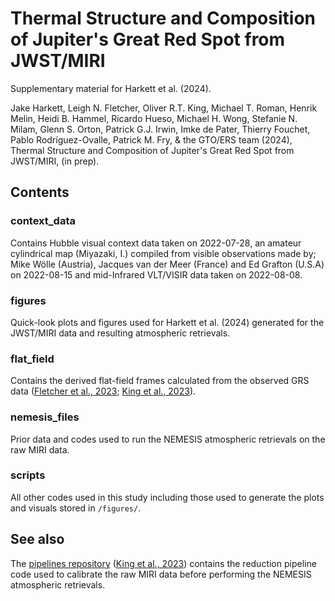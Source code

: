 # Thermal Structure and Composition of Jupiter's Great Red Spot from JWST/MIRI
Supplementary material for Harkett et al. (2024).

Jake Harkett, Leigh N. Fletcher, Oliver R.T. King, Michael T. Roman, Henrik Melin, Heidi B. Hammel, Ricardo Hueso, Michael H. Wong, Stefanie N. Milam, Glenn S. Orton, Patrick G.J. Irwin, Imke de Pater, Thierry Fouchet, Pablo Rodríguez-Ovalle, Patrick M. Fry, & the GTO/ERS team (2024), Thermal Structure and Composition of Jupiter's Great Red Spot from JWST/MIRI, (in prep).

## Contents

### context_data
Contains Hubble visual context data taken on 2022-07-28, an amateur cylindrical map (Miyazaki, I.) compiled from visible observations made by; Mike Wölle (Austria), Jacques van der Meer (France) and Ed Grafton (U.S.A) on 2022-08-15 and mid-Infrared VLT/VISIR data taken on 2022-08-08.

### figures

Quick-look plots and figures used for Harkett et al. (2024) generated for the JWST/MIRI data and resulting atmospheric retrievals.

### flat_field

Contains the derived flat-field frames calculated from the observed GRS data ([Fletcher et al., 2023](https://agupubs.onlinelibrary.wiley.com/doi/10.1029/2023JE007924); [King et al., 2023](https://iopscience.iop.org/article/10.3847/2515-5172/ad045f)).

### nemesis_files

Prior data and codes used to run the NEMESIS atmospheric retrievals on the raw MIRI data.

### scripts

All other codes used in this study including those used to generate the plots and visuals stored in ```/figures/```.

## See also

The [pipelines repository](https://github.com/JWSTGiantPlanets/pipelines) ([King et al., 2023](https://iopscience.iop.org/article/10.3847/2515-5172/ad045f)) contains the reduction pipeline code used to calibrate the raw MIRI data before performing the NEMESIS atmospheric retrievals.
